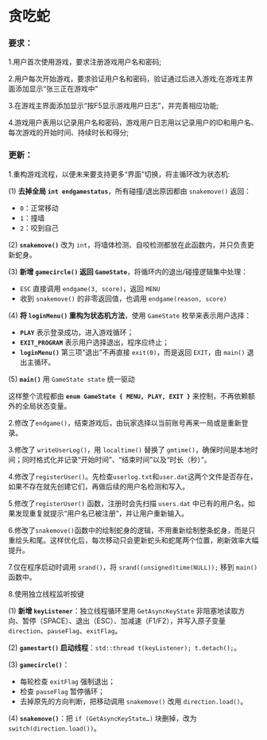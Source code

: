 # 贪吃蛇

### 要求：

1.用户首次使用游戏，要求注册游戏用户名和密码;

2.用户每次开始游戏，要求验证用户名和密码，验证通过后进入游戏;在游戏主界面添加显示“张三正在游戏中”

3.在游戏主界面添加显示“按F5显示游戏用户日志”，并完善相应功能;

4.游戏用户表用以记录用户名和密码，游戏用户日志用以记录用户的ID和用户名、每次游戏的开始时间、持续时长和得分;

### 更新：

1.重构游戏流程，以便未来要支持更多“界面”切换，将主循环改为状态机:

(1) **去掉全局 `int endgamestatus`**，所有碰撞/退出原因都由 `snakemove()` 返回：

- `0`：正常移动
- `1`：撞墙
- `2`：咬到自己

(2) **`snakemove()`** 改为 `int`，将墙体检测、自咬检测都放在此函数内，并只负责更新蛇身。

(3) **新增 `gamecircle()` 返回 `GameState`**，将循环内的退出/碰撞逻辑集中处理：

- `ESC` 直接调用 `endgame(3, score)`，返回 `MENU`
- 收到 `snakemove()` 的非零返回值，也调用 `endgame(reason, score)`

(4) **将 `loginMenu()` 重构为状态机方法**，使用 `GameState` 枚举来表示用户选择：

- **`PLAY`** 表示登录成功，进入游戏循环；
- **`EXIT_PROGRAM`** 表示用户选择退出，程序应终止；
- **`loginMenu()`** 第三项“退出”不再直接 `exit(0)`，而是返回 `EXIT`，由 `main()` 退出主循环。

(5) **`main()`** 用 `GameState state` 统一驱动

这样整个流程都由 **`enum GameState { MENU, PLAY, EXIT }`** 来控制，不再依赖额外的全局状态变量。

2.修改了`endgame()`，结束游戏后，由玩家选择以当前账号再来一局或是重新登录。

3.修改了 `writeUserLog()`，用 `localtime()` 替换了 `gmtime()`，确保时间是本地时间；同时格式化并记录“开始时间”、“结束时间”以及“时长（秒）”。

4.修改了`registerUser()`。先检查`userlog.txt`和`user.dat`这两个文件是否存在，如果不存在就先创建它们，再做后续的用户名检测和写入。

5.修改了`registerUser()` 函数，注册时会先扫描 `users.dat` 中已有的用户名，如果发现重复就提示“用户名已被注册”，并让用户重新输入。

6.修改了`snakemove()`函数中的绘制蛇身的逻辑，不用重新绘制整条蛇身，而是只重绘头和尾。这样优化后，每次移动只会更新蛇头和蛇尾两个位置，刷新效率大幅提升。

7.仅在程序启动时调用 `srand()`，将 `srand((unsigned)time(NULL));` 移到 `main()` 函数中。

8.使用独立线程监听按键

(1) **新增 `keyListener`**：独立线程循环里用 `GetAsyncKeyState` 非阻塞地读取方向、暂停（SPACE）、退出（ESC）、加减速（F1/F2），并写入原子变量 `direction`、`pauseFlag`、`exitFlag`。

(2) **`gamestart()` 启动线程**：`std::thread t(keyListener); t.detach();`。

(3) **`gamecircle()`**：

- 每轮检查 `exitFlag` 强制退出；
- 检查 `pauseFlag` 暂停循环；
- 去掉原先的方向判断，把移动调用 `snakemove()` 改用 `direction.load()`。

(4) **`snakemove()`**：把 `if (GetAsyncKeyState…)` 块删掉，改为 `switch(direction.load())`。